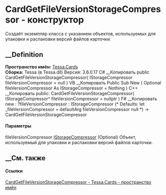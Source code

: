 # CardGetFileVersionStorageCompressor - конструктор
Создаёт экземпляр класса с указанием объектов, используемых для упаковки и
распаковки версий файлов карточки.
## __Definition
 **Пространство имён:** [Tessa.Cards](N_Tessa_Cards.htm)  
 **Сборка:** Tessa (в Tessa.dll) Версия: 3.6.0.17
C# __Копировать
     public CardGetFileVersionStorageCompressor(
    	IStorageCompressor fileVersionCompressor = null
    )
VB __Копировать
     Public Sub New ( 
    	Optional fileVersionCompressor As IStorageCompressor = Nothing
    )
C++ __Копировать
     public:
    CardGetFileVersionStorageCompressor(
    	IStorageCompressor^ fileVersionCompressor = nullptr
    )
F# __Копировать
     new : 
            ?fileVersionCompressor : IStorageCompressor 
    (* Defaults:
            let _fileVersionCompressor = defaultArg fileVersionCompressor null
    *)
    -> CardGetFileVersionStorageCompressor
#### Параметры
fileVersionCompressor
[IStorageCompressor](T_Tessa_Platform_Storage_IStorageCompressor.htm)
(Optional)
    Объект, используемый для упаковки и распаковки версий файлов карточки.
##  __См. также
#### Ссылки
[CardGetFileVersionStorageCompressor -
](T_Tessa_Cards_CardGetFileVersionStorageCompressor.htm)
[Tessa.Cards - пространство имён](N_Tessa_Cards.htm)
